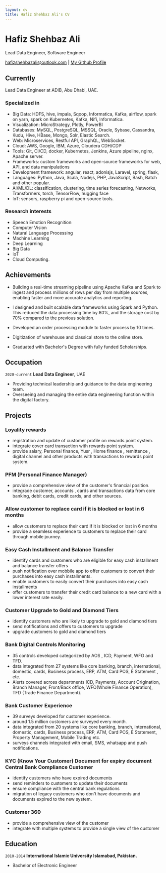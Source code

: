 ```yaml
---
layout: cv
title: Hafiz Shehbaz Ali's CV
---
```

# Hafiz Shehbaz Ali
Lead Data Engineer, Software Engineer

<div id="webaddress">
<a href="hafizshehbazali@outlook.com">hafizshehbazali@outlook.com</a>
| <a href="https://github.com/hsali">My Github Profile</a>
</div>


## Currently

Lead Data Engineer at ADIB, Abu Dhabi, UAE.

### Specialized in

-	Big Data: HDFS, hive, impala, Sqoop, Informatica, Kafka, airflow, spark on yarn, spark on Kubernetes, Kafka, Nifi, Informatica.
-	Visualization: MicroStrategy, Plotly, PowerBI
-	Databases: MySQL, PostgreSQL, MSSQL, Oracle, Sybase, Cassandra, Kudu, Hive, HBase, Mongo, Solr, Elastic Search.
-	Web: Microservices, Restful API, GraphQL, WebSocket.
-	Cloud: AWS, Google, IBM, Azure, Cloudera CDH/CDP
-	Tools: Git, CI/CD, docker, Kubernetes, Jenkins, Azure pipeline, nginx, Apache server.
-	Frameworks: custom frameworks and open-source frameworks for web, API, and data manipulations
-	Development framework: angular, react, adonisjs, Laravel, spring, flask, 
-	Languages: Python, Java, Scala, Nodejs, PHP, JavaScript, Bash, Batch and other popular.
-	AI/ML/DL: classification, clustering, time series forecasting, Networks, Transformers, torch, TensorFlow, hugging face
-	IoT: sensors, raspberry pi and open-source tools. 


### Research interests

- Speech Emotion Recognition
- Computer Vision 
- Natural Language Processing
- Machine Learning 
- Deep Learning
- Big Data
- IoT
- Cloud Computing.




## Achievements


-	Building a real-time streaming pipeline using Apache Kafka and Spark to ingest and process millions of rows per day from multiple sources, enabling faster and more accurate analytics and reporting.

-	I designed and built scalable data frameworks using Spark and Python. This reduced the data processing time by 80%, and the storage cost by 70% compared to the previous solution.

-	Developed an order processing module to faster process by 10 times.
-	Digitization of warehouse and classical store to the online store.
-	Graduated with Bachelor's Degree with fully funded Scholarships.






## Occupation

`2020-current`
__Lead Data Engineer__, UAE

- Providing technical leadership and guidance to the data engineering team.
- Overseeing and managing the entire data engineering function within the digital factory.


## Projects

### Loyality rewards 
- registration and update of customer profile on rewards point system.
- integrate cover card transaction with rewards point system.
- provide salary, Personal finance, Yusr , Home finance , remittence , digital channel and other products with transactions to rewards point system.



### PFM (Personal Finance Manager)
- provide a comprehensive view of the customer's financial position.
- integrade customer, accounts , cards and transactions data from core banking, debit cards, credit cards, and other sources.


### Allow customer to replace card if it is blocked or lost in 6 months
- allow customers to replace their card if it is blocked or lost in 6 months
- provide a seamless experience to customers to replace their card through mobile journey.

### Easy Cash Installment and Balance Transfer 
- identify cards and customers who are eligible for easy cash installment and balance transfer offers
- push notification over mobbile app to offer customers to convert their purchases into easy cash installments.
- enable customers to easily convert their purchases into easy cash installments
- offer customers to transfer their credit card balance to a new card with a lower interest rate easily.

### Customer Upgrade to Gold and Diamond Tiers
- identify customers who are likely to upgrade to gold and diamond tiers
- send notifications and offers to customers to upgrade
- upgrade customers to gold and diamond tiers

### Bank Digital Controls Monitoring
- 35 controls developed categorized by AOS , ICD, Payment, WFO and TFD.
- data integrated from 27 systems like core banking, branch, international, domestic, cards, Business process, ERP, ATM, Card POS, E Statement , etc.
- Alerts covered across departments ICD, Payments, Account Origination, Branch Manager, Front/Back office, WFO(Whole Finance Operation), TFD (Trade Finance Department).

### Bank Customer Experience 
- 39 surveys developed for customer experience.
- around 1.5 million customers are surveyed every month.
- data integrated from 20 systems like core banking, branch, international, domestic, cards, Business process, ERP, ATM, Card POS, E Statement, Property Management, Mobile Trading etc.
- surveys channels integrated with email, SMS, whatsapp and push notifications.


### KYC (Know Your Customer) Document for expiry document Central Bank Compliance Customer
- identify customers who have expired documents
- send reminders to customers to update their documents
- ensure compliance with the central bank regulations
- migration of legacy customers who don't have documents and documents expired to the new system.

### Customer 360
- provide a comprehensive view of the customer
- integrate with multiple systems to provide a single view of the customer


## Education

`2010-2014`
__International Islamic University Islamabad, Pakistan.__

- Bachelor of Electronic Engineer

<!-- ### Footer

Last updated: May 2013 -->


